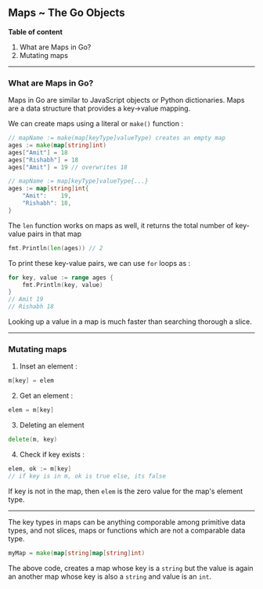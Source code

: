## Maps ~ The Go Objects

**Table of content**

1. What are Maps in Go?
2. Mutating maps

---

### What are Maps in Go?

Maps in Go are similar to JavaScript objects or Python dictionaries. Maps are a data structure that provides a key->value mapping.

We can create maps using a literal or `make()` function :

```go
// mapName := make(map[keyType]valueType) creates an empty map
ages := make(map[string]int)
ages["Amit"] = 18
ages["Rishabh"] = 18
ages["Amit"] = 19 // overwrites 18
```

```go
// mapName := map[keyType]valueType{...}
ages := map[string]int{
	"Amit":    19,
	"Rishabh": 18,
}
```

The `len` function works on maps as well, it returns the total number of key-value pairs in that map

```go
fmt.Println(len(ages)) // 2
```

To print these key-value pairs, we can use `for` loops as :

```go
for key, value := range ages {
	fmt.Println(key, value)
}
// Amit 19
// Rishabh 18
```

Looking up a value in a map is much faster than searching thorough a slice.

---

### Mutating maps

1. Inset an element :

```go
m[key] = elem
```

2. Get an element :

```go
elem = m[key]
```

3. Deleting an element

```go
delete(m, key)
```

4. Check if key exists :

```go
elem, ok := m[key]
// if key is in m, ok is true else, its false
```

If key is not in the map, then `elem` is the zero value for the map's element type.

---

The key types in maps can be anything comporable among primitive data types, and not slices, maps or functions which are not a comparable data type.

```go
myMap = make(map[string]map[string]int)
```

The above code, creates a map whose key is a `string` but the value is again an another map whose key is also a `string` and value is an `int`.
